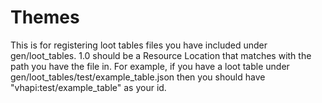 # Themes
This is for registering loot tables files you have included under gen/loot_tables. 1.0 should be a Resource Location that matches with the path you have the file in. For example, if you have a loot table under gen/loot_tables/test/example_table.json then you should have "vhapi:test/example_table" as your id.
